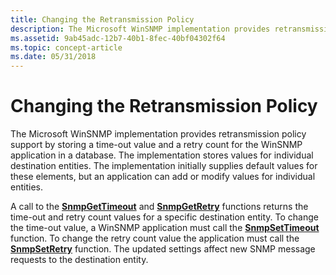 ```yaml
---
title: Changing the Retransmission Policy
description: The Microsoft WinSNMP implementation provides retransmission policy support by storing a time-out value and a retry count for the WinSNMP application in a database.
ms.assetid: 9ab45adc-12b7-40b1-8fec-40bf04302f64
ms.topic: concept-article
ms.date: 05/31/2018
---
```


# Changing the Retransmission Policy

The Microsoft WinSNMP implementation provides retransmission policy support by storing a time-out value and a retry count for the WinSNMP application in a database. The implementation stores values for individual destination entities. The implementation initially supplies default values for these elements, but an application can add or modify values for individual entities.

A call to the [**SnmpGetTimeout**](/windows/desktop/api/Winsnmp/nf-winsnmp-snmpgettimeout) and [**SnmpGetRetry**](/windows/desktop/api/Winsnmp/nf-winsnmp-snmpgetretry) functions returns the time-out and retry count values for a specific destination entity. To change the time-out value, a WinSNMP application must call the [**SnmpSetTimeout**](/windows/desktop/api/Winsnmp/nf-winsnmp-snmpsettimeout) function. To change the retry count value the application must call the [**SnmpSetRetry**](/windows/desktop/api/Winsnmp/nf-winsnmp-snmpsetretry) function. The updated settings affect new SNMP message requests to the destination entity.

 

 





